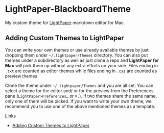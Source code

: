 # LightPaper-BlackboardTheme
My custom theme for [LightPaper](http://lightpaper.42squares.in/) markdown editor for Mac.


## Adding Custom Themes to LightPaper

You can write your own themes or use already available themes by just dropping them under `~/.lightpaper/Themes` directory. You can also put themes under a subdirectory as well as just clone a repo and **LightPaper for Mac** will pick them up without any extra efforts on your side. Files ending in `.txt` are counted as editor themes while files ending in `.css` are counted as preview themes. 

Clone the theme under `~/.lightpaper/Themes` and you are all set. You can select a theme for the editor and/ or for the preview from the Preferences pane (`LightPaper>Preferences…` or `⌘,`). If two themes share the same name, only one of them will be picked. If you want to write your own theme, we recommend you to use one of the above mentioned themes as a template.


Links
- [Adding Custom Themes to LightPaper](https://github.com/AwsmApps/LightPaper-Support/blob/master/Adding%20Custom%20Themes.md)
